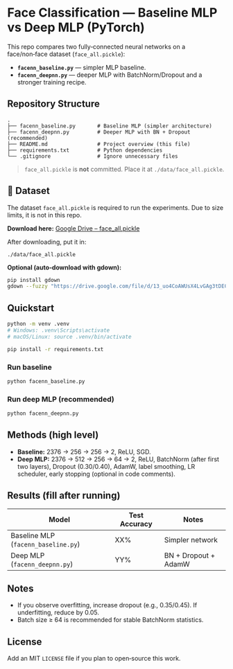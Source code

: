 # Face Classification — Baseline MLP vs Deep MLP (PyTorch)

This repo compares two fully‑connected neural networks on a face/non‑face dataset (`face_all.pickle`):
- **`facenn_baseline.py`** — simpler MLP baseline.
- **`facenn_deepnn.py`** — deeper MLP with BatchNorm/Dropout and a stronger training recipe.

## Repository Structure
```
.
├── facenn_baseline.py       # Baseline MLP (simpler architecture)
├── facenn_deepnn.py         # Deeper MLP with BN + Dropout (recommended)
├── README.md                # Project overview (this file)
├── requirements.txt         # Python dependencies
└── .gitignore               # Ignore unnecessary files
```
> `face_all.pickle` is **not** committed. Place it at `./data/face_all.pickle`.

## 📂 Dataset
The dataset `face_all.pickle` is required to run the experiments. Due to size limits, it is not in this repo.

**Download here:** [Google Drive – face_all.pickle](https://drive.google.com/file/d/13_uo4CoAWUsX4LvGAg3tDECRYEZ3TSIn/view?usp=sharing)

After downloading, put it in:
```
./data/face_all.pickle
```

**Optional (auto‑download with gdown):**
```bash
pip install gdown
gdown --fuzzy "https://drive.google.com/file/d/13_uo4CoAWUsX4LvGAg3tDECRYEZ3TSIn/view?usp=sharing" -O data/face_all.pickle
```

## Quickstart
```bash
python -m venv .venv
# Windows: .venv\Scripts\activate
# macOS/Linux: source .venv/bin/activate

pip install -r requirements.txt
```

### Run baseline
```bash
python facenn_baseline.py
```

### Run deep MLP (recommended)
```bash
python facenn_deepnn.py
```

## Methods (high level)
- **Baseline:** 2376 → 256 → 256 → 2, ReLU, SGD.
- **Deep MLP:** 2376 → 512 → 256 → 64 → 2, ReLU, BatchNorm (after first two layers), Dropout (0.30/0.40), AdamW, label smoothing, LR scheduler, early stopping (optional in code comments).

## Results (fill after running)
| Model | Test Accuracy | Notes |
|---|---|---|
| Baseline MLP (`facenn_baseline.py`) | XX% | Simpler network |
| Deep MLP (`facenn_deepnn.py`) | YY% | BN + Dropout + AdamW |

## Notes
- If you observe overfitting, increase dropout (e.g., 0.35/0.45). If underfitting, reduce by 0.05.
- Batch size ≥ 64 is recommended for stable BatchNorm statistics.

## License
Add an MIT `LICENSE` file if you plan to open‑source this work.

